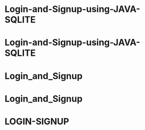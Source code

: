# Login-and-Signup-using-JAVA-SQLITE
# Login-and-Signup-using-JAVA-SQLITE
# Login_and_Signup
# Login_and_Signup
# LOGIN-SIGNUP

